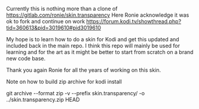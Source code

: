 Currently this is nothing more than a clone of https://gitlab.com/ronie/skin.transparency Here Ronie acknowledge it was ok to fork and continue on work https://forum.kodi.tv/showthread.php?tid=360613&pid=3019610#pid3019610


My hope is to learn how to do a skin for Kodi and get this updated and included back in the main repo.  I think this repo will mainly be used for learning and for the art as it might be better to start from scratch on a brand new code base.


Thank you again Ronie for all the years of working on this skin.


Note on how to build zip archive for kodi install 

git archive --format zip -v --prefix skin.transparency/ -o ../skin.transparency.zip HEAD

